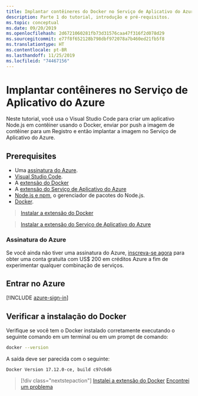 ```yaml
---
title: Implantar contêineres do Docker no Serviço de Aplicativo do Azure usando o Visual Studio Code
description: Parte 1 do tutorial, introdução e pré-requisitos.
ms.topic: conceptual
ms.date: 09/20/2019
ms.openlocfilehash: 2d6721060281fb73d31576caa47f316f2d078d29
ms.sourcegitcommit: e77f8f652128b798dbf972078a7b460ed21fb5f8
ms.translationtype: HT
ms.contentlocale: pt-BR
ms.lasthandoff: 11/25/2019
ms.locfileid: "74467156"
---
```

# <a name="deploy-containers-to-azure-app-service"></a>Implantar contêineres no Serviço de Aplicativo do Azure

Neste tutorial, você usa o Visual Studio Code para criar um aplicativo Node.js em contêiner usando o Docker, enviar por push a imagem de contêiner para um Registro e então implantar a imagem no Serviço de Aplicativo do Azure.

## <a name="prerequisites"></a>Prerequisites

- Uma [assinatura do Azure](#azure-subscription).
- [Visual Studio Code](https://code.visualstudio.com/).
- A [extensão do Docker](vscode:extension/ms-azuretools.vscode-docker)
- A [extensão do Serviço de Aplicativo do Azure](vscode:extension/ms-azuretools.vscode-azureappservice)
- [Node.js e npm](https://nodejs.org/en/download), o gerenciador de pacotes do Node.js.
- [Docker](https://www.docker.com/community-edition).

> <a class="tutorial-install-extension-btn" href="vscode:extension/ms-azuretools.vscode-docker">Instalar a extensão do Docker</a>

> <a class="tutorial-install-extension-btn" href="vscode:extension/ms-azuretools.vscode-azureappservice">Instalar a extensão do Serviço de Aplicativo do Azure</a>

### <a name="azure-subscription"></a>Assinatura do Azure

Se você ainda não tiver uma assinatura do Azure, [inscreva-se agora](https://azure.microsoft.com/free/?utm_source=campaign&utm_campaign=vscode-tutorial-docker-extension&mktingSource=vscode-tutorial-docker-extension) para obter uma conta gratuita com US$ 200 em créditos Azure a fim de experimentar qualquer combinação de serviços.

## <a name="sign-in-to-azure"></a>Entrar no Azure

[!INCLUDE [azure-sign-in](includes/azure-sign-in.md)]

## <a name="verify-docker-install"></a>Verificar a instalação do Docker

Verifique se você tem o Docker instalado corretamente executando o seguinte comando em um terminal ou em um prompt de comando:

```bash
docker --version
```

A saída deve ser parecida com o seguinte:

```output
Docker Version 17.12.0-ce, build c97c6d6
```

> [!div class="nextstepaction"]
> [Instalei a extensão do Docker](tutorial-vscode-docker-node-02.md) [Encontrei um problema](https://www.research.net/r/PWZWZ52?tutorial=docker-extension&step=getting-started)
